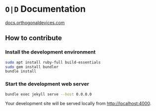 # ```O|D``` Documentation

[docs.orthogonaldevices.com](https://docs.orthogonaldevices.com)

## How to contribute

### Install the development environment

```bash
sudo apt install ruby-full build-essentials
sudo gem install bundler
bundle install
```

### Start the development web server

```bash
bundle exec jekyll serve --host 0.0.0.0
```

Your development site will be served locally from [http://localhost:4000](http://localhost:4000).

